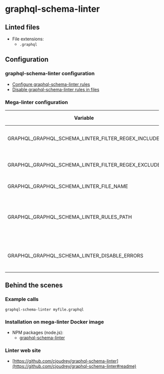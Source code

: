 <!-- markdownlint-disable MD033 MD041 -->
<!-- Generated by .automation/build.py, please do not update manually -->
# graphql-schema-linter

## Linted files

- File extensions:
  - `.graphql`

## Configuration

### graphql-schema-linter configuration

- [Configure graphql-schema-linter rules](https://github.com/cjoudrey/graphql-schema-linter#configuration-file)
- [Disable graphql-schema-linter rules in files](https://github.com/cjoudrey/graphql-schema-linter#inline-rule-overrides)

### Mega-linter configuration

| Variable | Description | Default value |
| ----------------- | -------------- | -------------- |
| GRAPHQL_GRAPHQL_SCHEMA_LINTER_FILTER_REGEX_INCLUDE | Custom regex including filter |  |
| GRAPHQL_GRAPHQL_SCHEMA_LINTER_FILTER_REGEX_EXCLUDE | Custom regex excluding filter |  |
| GRAPHQL_GRAPHQL_SCHEMA_LINTER_FILE_NAME | Rules file name | `.graphql-schema-linterrc` |
| GRAPHQL_GRAPHQL_SCHEMA_LINTER_RULES_PATH | Path where to find rules | Workspace folder, then mega-linter default rules |
| GRAPHQL_GRAPHQL_SCHEMA_LINTER_DISABLE_ERRORS | Run linter but disable crash if errors found | `false` |

## Behind the scenes

### Example calls

```shell
graphql-schema-linter myfile.graphql
```


### Installation on mega-linter Docker image

- NPM packages (node.js):
  - [graphql-schema-linter](https://www.npmjs.com/package/graphql-schema-linter)

### Linter web site
- [https://github.com/cjoudrey/graphql-schema-linter](https://github.com/cjoudrey/graphql-schema-linter#readme)

